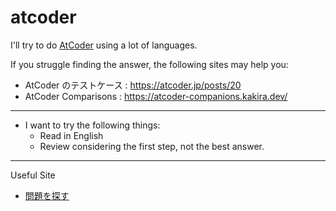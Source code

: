 # atcoder

I'll try to do [AtCoder](https://atcoder.jp/home) using a lot of languages.

If you struggle finding the answer, the following sites may help you:

- AtCoder のテストケース : https://atcoder.jp/posts/20
- AtCoder Comparisons : https://atcoder-companions.kakira.dev/

---

- I want to try the following things:
    - Read in English
    - Review considering the first step, not the best answer.

---

Useful Site

- [問題を探す](https://kenkoooo.com/atcoder/book/ja/find_problems.html)

